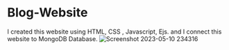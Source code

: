 # Blog-Website
I created this website using HTML, CSS , Javascript, Ejs.
and I connect this website to MongoDB Database.
![Screenshot 2023-05-10 234316](https://github.com/Shagun-Gauttam/Blog-Website/assets/117035324/ac4809c6-ce10-4e94-a77d-72b9222022fa)
